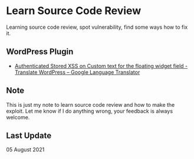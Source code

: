 # Learn Source Code Review
Learning source code review, spot vulnerability, find some ways how to fix it.

## WordPress Plugin

* [Authenticated Stored XSS on Custom text for the floating widget field - Translate WordPress – Google Language Translator](Translate%20WordPress%20–%20Google%20Language%20Translator)

## Note
This is just my note to learn source code review and how to make the exploit. Let me know if I do anything wrong, your feedback is always welcome.

## Last Update
05 August 2021
